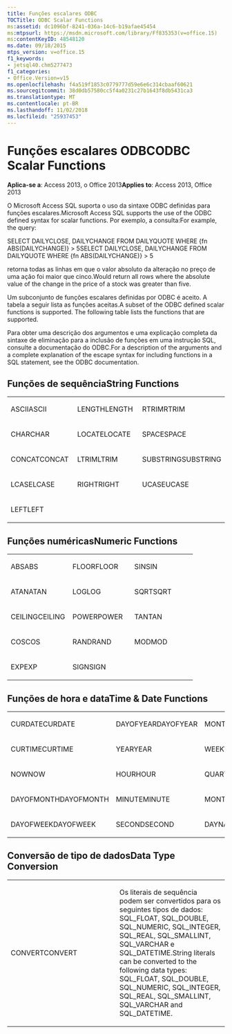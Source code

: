 ```yaml
---
title: Funções escalares ODBC
TOCTitle: ODBC Scalar Functions
ms:assetid: dc1096bf-8241-036a-14c6-b19afae45454
ms:mtpsurl: https://msdn.microsoft.com/library/Ff835353(v=office.15)
ms:contentKeyID: 48548120
ms.date: 09/18/2015
mtps_version: v=office.15
f1_keywords:
- jetsql40.chm5277473
f1_categories:
- Office.Version=v15
ms.openlocfilehash: f4a519f1853c0779777d59e6e6c314cbaaf60621
ms.sourcegitcommit: 38d0db57580cc5f4a0231c27b1643f8db5431ca3
ms.translationtype: MT
ms.contentlocale: pt-BR
ms.lasthandoff: 11/02/2018
ms.locfileid: "25937453"
---
```

# <a name="odbc-scalar-functions"></a><span data-ttu-id="c77d8-102">Funções escalares ODBC</span><span class="sxs-lookup"><span data-stu-id="c77d8-102">ODBC Scalar Functions</span></span>


<span data-ttu-id="c77d8-103">**Aplica-se a**: Access 2013, o Office 2013</span><span class="sxs-lookup"><span data-stu-id="c77d8-103">**Applies to**: Access 2013, Office 2013</span></span>

<span data-ttu-id="c77d8-104">O Microsoft Access SQL suporta o uso da sintaxe ODBC definidas para funções escalares.</span><span class="sxs-lookup"><span data-stu-id="c77d8-104">Microsoft Access SQL supports the use of the ODBC defined syntax for scalar functions.</span></span> <span data-ttu-id="c77d8-105">Por exemplo, a consulta:</span><span class="sxs-lookup"><span data-stu-id="c77d8-105">For example, the query:</span></span>

<span data-ttu-id="c77d8-106">SELECT DAILYCLOSE, DAILYCHANGE FROM DAILYQUOTE WHERE {fn ABS(DAILYCHANGE)} \> 5</span><span class="sxs-lookup"><span data-stu-id="c77d8-106">SELECT DAILYCLOSE, DAILYCHANGE FROM DAILYQUOTE WHERE {fn ABS(DAILYCHANGE)} \> 5</span></span>

<span data-ttu-id="c77d8-107">retorna todas as linhas em que o valor absoluto da alteração no preço de uma ação foi maior que cinco.</span><span class="sxs-lookup"><span data-stu-id="c77d8-107">Would return all rows where the absolute value of the change in the price of a stock was greater than five.</span></span>

<span data-ttu-id="c77d8-p102">Um subconjunto de funções escalares definidas por ODBC é aceito. A tabela a seguir lista as funções aceitas.</span><span class="sxs-lookup"><span data-stu-id="c77d8-p102">A subset of the ODBC defined scalar functions is supported. The following table lists the functions that are supported.</span></span>

<span data-ttu-id="c77d8-110">Para obter uma descrição dos argumentos e uma explicação completa da sintaxe de eliminação para a inclusão de funções em uma instrução SQL, consulte a documentação do ODBC.</span><span class="sxs-lookup"><span data-stu-id="c77d8-110">For a description of the arguments and a complete explanation of the escape syntax for including functions in a SQL statement, see the ODBC documentation.</span></span>

## <a name="string-functions"></a><span data-ttu-id="c77d8-111">Funções de sequência</span><span class="sxs-lookup"><span data-stu-id="c77d8-111">String Functions</span></span>

<table>
<colgroup>
<col style="width: 33%" />
<col style="width: 33%" />
<col style="width: 33%" />
</colgroup>
<tbody>
<tr class="odd">
<td><p><span data-ttu-id="c77d8-112">ASCII</span><span class="sxs-lookup"><span data-stu-id="c77d8-112">ASCII</span></span></p></td>
<td><p><span data-ttu-id="c77d8-113">LENGTH</span><span class="sxs-lookup"><span data-stu-id="c77d8-113">LENGTH</span></span></p></td>
<td><p><span data-ttu-id="c77d8-114">RTRIM</span><span class="sxs-lookup"><span data-stu-id="c77d8-114">RTRIM</span></span></p></td>
</tr>
<tr class="even">
<td><p><span data-ttu-id="c77d8-115">CHAR</span><span class="sxs-lookup"><span data-stu-id="c77d8-115">CHAR</span></span></p></td>
<td><p><span data-ttu-id="c77d8-116">LOCATE</span><span class="sxs-lookup"><span data-stu-id="c77d8-116">LOCATE</span></span></p></td>
<td><p><span data-ttu-id="c77d8-117">SPACE</span><span class="sxs-lookup"><span data-stu-id="c77d8-117">SPACE</span></span></p></td>
</tr>
<tr class="odd">
<td><p><span data-ttu-id="c77d8-118">CONCAT</span><span class="sxs-lookup"><span data-stu-id="c77d8-118">CONCAT</span></span></p></td>
<td><p><span data-ttu-id="c77d8-119">LTRIM</span><span class="sxs-lookup"><span data-stu-id="c77d8-119">LTRIM</span></span></p></td>
<td><p><span data-ttu-id="c77d8-120">SUBSTRING</span><span class="sxs-lookup"><span data-stu-id="c77d8-120">SUBSTRING</span></span></p></td>
</tr>
<tr class="even">
<td><p><span data-ttu-id="c77d8-121">LCASE</span><span class="sxs-lookup"><span data-stu-id="c77d8-121">LCASE</span></span></p></td>
<td><p><span data-ttu-id="c77d8-122">RIGHT</span><span class="sxs-lookup"><span data-stu-id="c77d8-122">RIGHT</span></span></p></td>
<td><p><span data-ttu-id="c77d8-123">UCASE</span><span class="sxs-lookup"><span data-stu-id="c77d8-123">UCASE</span></span></p></td>
</tr>
<tr class="odd">
<td><p><span data-ttu-id="c77d8-124">LEFT</span><span class="sxs-lookup"><span data-stu-id="c77d8-124">LEFT</span></span></p></td>
<td><p></p></td>
<td><p></p></td>
</tr>
</tbody>
</table>


## <a name="numeric-functions"></a><span data-ttu-id="c77d8-125">Funções numéricas</span><span class="sxs-lookup"><span data-stu-id="c77d8-125">Numeric Functions</span></span>

<table>
<colgroup>
<col style="width: 33%" />
<col style="width: 33%" />
<col style="width: 33%" />
</colgroup>
<tbody>
<tr class="odd">
<td><p><span data-ttu-id="c77d8-126">ABS</span><span class="sxs-lookup"><span data-stu-id="c77d8-126">ABS</span></span></p></td>
<td><p><span data-ttu-id="c77d8-127">FLOOR</span><span class="sxs-lookup"><span data-stu-id="c77d8-127">FLOOR</span></span></p></td>
<td><p><span data-ttu-id="c77d8-128">SIN</span><span class="sxs-lookup"><span data-stu-id="c77d8-128">SIN</span></span></p></td>
</tr>
<tr class="even">
<td><p><span data-ttu-id="c77d8-129">ATAN</span><span class="sxs-lookup"><span data-stu-id="c77d8-129">ATAN</span></span></p></td>
<td><p><span data-ttu-id="c77d8-130">LOG</span><span class="sxs-lookup"><span data-stu-id="c77d8-130">LOG</span></span></p></td>
<td><p><span data-ttu-id="c77d8-131">SQRT</span><span class="sxs-lookup"><span data-stu-id="c77d8-131">SQRT</span></span></p></td>
</tr>
<tr class="odd">
<td><p><span data-ttu-id="c77d8-132">CEILING</span><span class="sxs-lookup"><span data-stu-id="c77d8-132">CEILING</span></span></p></td>
<td><p><span data-ttu-id="c77d8-133">POWER</span><span class="sxs-lookup"><span data-stu-id="c77d8-133">POWER</span></span></p></td>
<td><p><span data-ttu-id="c77d8-134">TAN</span><span class="sxs-lookup"><span data-stu-id="c77d8-134">TAN</span></span></p></td>
</tr>
<tr class="even">
<td><p><span data-ttu-id="c77d8-135">COS</span><span class="sxs-lookup"><span data-stu-id="c77d8-135">COS</span></span></p></td>
<td><p><span data-ttu-id="c77d8-136">RAND</span><span class="sxs-lookup"><span data-stu-id="c77d8-136">RAND</span></span></p></td>
<td><p><span data-ttu-id="c77d8-137">MOD</span><span class="sxs-lookup"><span data-stu-id="c77d8-137">MOD</span></span></p></td>
</tr>
<tr class="odd">
<td><p><span data-ttu-id="c77d8-138">EXP</span><span class="sxs-lookup"><span data-stu-id="c77d8-138">EXP</span></span></p></td>
<td><p><span data-ttu-id="c77d8-139">SIGN</span><span class="sxs-lookup"><span data-stu-id="c77d8-139">SIGN</span></span></p></td>
<td><p></p></td>
</tr>
</tbody>
</table>


## <a name="time--date-functions"></a><span data-ttu-id="c77d8-140">Funções de hora e data</span><span class="sxs-lookup"><span data-stu-id="c77d8-140">Time & Date Functions</span></span>

<table>
<colgroup>
<col style="width: 33%" />
<col style="width: 33%" />
<col style="width: 33%" />
</colgroup>
<tbody>
<tr class="odd">
<td><p><span data-ttu-id="c77d8-141">CURDATE</span><span class="sxs-lookup"><span data-stu-id="c77d8-141">CURDATE</span></span></p></td>
<td><p><span data-ttu-id="c77d8-142">DAYOFYEAR</span><span class="sxs-lookup"><span data-stu-id="c77d8-142">DAYOFYEAR</span></span></p></td>
<td><p><span data-ttu-id="c77d8-143">MONTH</span><span class="sxs-lookup"><span data-stu-id="c77d8-143">MONTH</span></span></p></td>
</tr>
<tr class="even">
<td><p><span data-ttu-id="c77d8-144">CURTIME</span><span class="sxs-lookup"><span data-stu-id="c77d8-144">CURTIME</span></span></p></td>
<td><p><span data-ttu-id="c77d8-145">YEAR</span><span class="sxs-lookup"><span data-stu-id="c77d8-145">YEAR</span></span></p></td>
<td><p><span data-ttu-id="c77d8-146">WEEK</span><span class="sxs-lookup"><span data-stu-id="c77d8-146">WEEK</span></span></p></td>
</tr>
<tr class="odd">
<td><p><span data-ttu-id="c77d8-147">NOW</span><span class="sxs-lookup"><span data-stu-id="c77d8-147">NOW</span></span></p></td>
<td><p><span data-ttu-id="c77d8-148">HOUR</span><span class="sxs-lookup"><span data-stu-id="c77d8-148">HOUR</span></span></p></td>
<td><p><span data-ttu-id="c77d8-149">QUARTER</span><span class="sxs-lookup"><span data-stu-id="c77d8-149">QUARTER</span></span></p></td>
</tr>
<tr class="even">
<td><p><span data-ttu-id="c77d8-150">DAYOFMONTH</span><span class="sxs-lookup"><span data-stu-id="c77d8-150">DAYOFMONTH</span></span></p></td>
<td><p><span data-ttu-id="c77d8-151">MINUTE</span><span class="sxs-lookup"><span data-stu-id="c77d8-151">MINUTE</span></span></p></td>
<td><p><span data-ttu-id="c77d8-152">MONTHNAME</span><span class="sxs-lookup"><span data-stu-id="c77d8-152">MONTHNAME</span></span></p></td>
</tr>
<tr class="odd">
<td><p><span data-ttu-id="c77d8-153">DAYOFWEEK</span><span class="sxs-lookup"><span data-stu-id="c77d8-153">DAYOFWEEK</span></span></p></td>
<td><p><span data-ttu-id="c77d8-154">SECOND</span><span class="sxs-lookup"><span data-stu-id="c77d8-154">SECOND</span></span></p></td>
<td><p><span data-ttu-id="c77d8-155">DAYNAME</span><span class="sxs-lookup"><span data-stu-id="c77d8-155">DAYNAME</span></span></p></td>
</tr>
</tbody>
</table>


## <a name="data-type-conversion"></a><span data-ttu-id="c77d8-156">Conversão de tipo de dados</span><span class="sxs-lookup"><span data-stu-id="c77d8-156">Data Type Conversion</span></span>

<table>
<colgroup>
<col style="width: 50%" />
<col style="width: 50%" />
</colgroup>
<tbody>
<tr class="odd">
<td><p><span data-ttu-id="c77d8-157">CONVERT</span><span class="sxs-lookup"><span data-stu-id="c77d8-157">CONVERT</span></span></p></td>
<td><p><span data-ttu-id="c77d8-158">Os literais de sequência podem ser convertidos para os seguintes tipos de dados: SQL_FLOAT, SQL_DOUBLE, SQL_NUMERIC, SQL_INTEGER, SQL_REAL, SQL_SMALLINT, SQL_VARCHAR e SQL_DATETIME.</span><span class="sxs-lookup"><span data-stu-id="c77d8-158">String literals can be converted to the following data types: SQL_FLOAT, SQL_DOUBLE, SQL_NUMERIC, SQL_INTEGER, SQL_REAL, SQL_SMALLINT, SQL_VARCHAR and SQL_DATETIME.</span></span></p></td>
</tr>
</tbody>
</table>

